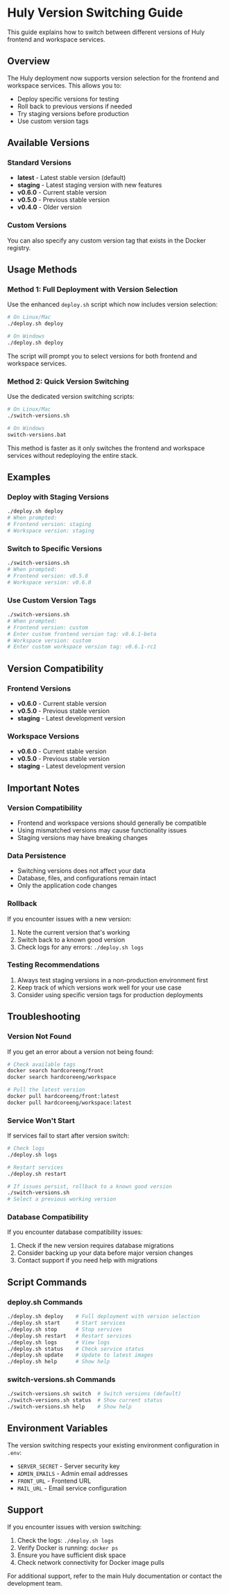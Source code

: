 # Huly Version Switching Guide

This guide explains how to switch between different versions of Huly frontend and workspace services.

## Overview

The Huly deployment now supports version selection for the frontend and workspace services. This allows you to:

- Deploy specific versions for testing
- Roll back to previous versions if needed
- Try staging versions before production
- Use custom version tags

## Available Versions

### Standard Versions
- **latest** - Latest stable version (default)
- **staging** - Latest staging version with new features
- **v0.6.0** - Current stable version
- **v0.5.0** - Previous stable version
- **v0.4.0** - Older version

### Custom Versions
You can also specify any custom version tag that exists in the Docker registry.

## Usage Methods

### Method 1: Full Deployment with Version Selection

Use the enhanced `deploy.sh` script which now includes version selection:

```bash
# On Linux/Mac
./deploy.sh deploy

# On Windows
./deploy.sh deploy
```

The script will prompt you to select versions for both frontend and workspace services.

### Method 2: Quick Version Switching

Use the dedicated version switching scripts:

```bash
# On Linux/Mac
./switch-versions.sh

# On Windows
switch-versions.bat
```

This method is faster as it only switches the frontend and workspace services without redeploying the entire stack.

## Examples

### Deploy with Staging Versions
```bash
./deploy.sh deploy
# When prompted:
# Frontend version: staging
# Workspace version: staging
```

### Switch to Specific Versions
```bash
./switch-versions.sh
# When prompted:
# Frontend version: v0.5.0
# Workspace version: v0.6.0
```

### Use Custom Version Tags
```bash
./switch-versions.sh
# When prompted:
# Frontend version: custom
# Enter custom frontend version tag: v0.6.1-beta
# Workspace version: custom
# Enter custom workspace version tag: v0.6.1-rc1
```

## Version Compatibility

### Frontend Versions
- **v0.6.0** - Current stable version
- **v0.5.0** - Previous stable version
- **staging** - Latest development version

### Workspace Versions
- **v0.6.0** - Current stable version
- **v0.5.0** - Previous stable version
- **staging** - Latest development version

## Important Notes

### Version Compatibility
- Frontend and workspace versions should generally be compatible
- Using mismatched versions may cause functionality issues
- Staging versions may have breaking changes

### Data Persistence
- Switching versions does not affect your data
- Database, files, and configurations remain intact
- Only the application code changes

### Rollback
If you encounter issues with a new version:

1. Note the current version that's working
2. Switch back to a known good version
3. Check logs for any errors: `./deploy.sh logs`

### Testing Recommendations
1. Always test staging versions in a non-production environment first
2. Keep track of which versions work well for your use case
3. Consider using specific version tags for production deployments

## Troubleshooting

### Version Not Found
If you get an error about a version not being found:

```bash
# Check available tags
docker search hardcoreeng/front
docker search hardcoreeng/workspace

# Pull the latest version
docker pull hardcoreeng/front:latest
docker pull hardcoreeng/workspace:latest
```

### Service Won't Start
If services fail to start after version switch:

```bash
# Check logs
./deploy.sh logs

# Restart services
./deploy.sh restart

# If issues persist, rollback to a known good version
./switch-versions.sh
# Select a previous working version
```

### Database Compatibility
If you encounter database compatibility issues:

1. Check if the new version requires database migrations
2. Consider backing up your data before major version changes
3. Contact support if you need help with migrations

## Script Commands

### deploy.sh Commands
```bash
./deploy.sh deploy    # Full deployment with version selection
./deploy.sh start     # Start services
./deploy.sh stop      # Stop services
./deploy.sh restart   # Restart services
./deploy.sh logs      # View logs
./deploy.sh status    # Check service status
./deploy.sh update    # Update to latest images
./deploy.sh help      # Show help
```

### switch-versions.sh Commands
```bash
./switch-versions.sh switch  # Switch versions (default)
./switch-versions.sh status  # Show current status
./switch-versions.sh help    # Show help
```

## Environment Variables

The version switching respects your existing environment configuration in `.env`:

- `SERVER_SECRET` - Server security key
- `ADMIN_EMAILS` - Admin email addresses
- `FRONT_URL` - Frontend URL
- `MAIL_URL` - Email service configuration

## Support

If you encounter issues with version switching:

1. Check the logs: `./deploy.sh logs`
2. Verify Docker is running: `docker ps`
3. Ensure you have sufficient disk space
4. Check network connectivity for Docker image pulls

For additional support, refer to the main Huly documentation or contact the development team. 